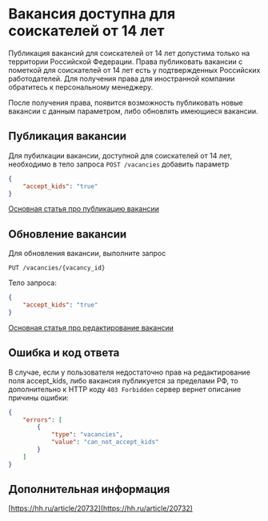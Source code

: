 <a name="accept-kids"></a>
# Вакансия доступна для соискателей от 14 лет

Публикация вакансий для соискателей от 14 лет допустима только на территории Российской Федерации. 
Права публиковать вакансии с пометкой для соискателей от 14 лет есть у подтвержденных Российских работодателей. Для получения права для иностранной компании обратитесь к персональному менеджеру.

После получения права, появится возможность публиковать новые вакансии с данным параметром, либо обновлять имеющиеся вакансии.

## Публикация вакансии

Для пубилкации вакансии, доступной для соискателей от 14 лет, необходимо в тело запроса `POST /vacancies` добавить параметр
```json
{
    "accept_kids": "true"
}
```
[Основная статья про публикацию вакансии](employer_vacancies.md#creation)

## Обновление вакансии

Для обновления вакансии, выполните запрос

`PUT /vacancies/{vacancy_id}` 

Тело запроса:
```json
{
    "accept_kids": "true"
}
```
[Основная статья про редактирование вакансии](employer_vacancies.md#edit)

<a name="edit-results"></a>
## Ошибка и код ответа

В случае, если у пользователя недостаточно прав на редактирование поля accept_kids, либо вакансия публикуется за пределами РФ, то дополнительно к HTTP коду `403 Forbidden` сервер вернет описание причины ошибки: 
```json
{
    "errors": [
        {
            "type": "vacancies",
            "value": "can_not_accept_kids"
        }
    ]
}
```

## Дополнительная информация

[https://hh.ru/article/20732](https://hh.ru/article/20732)
